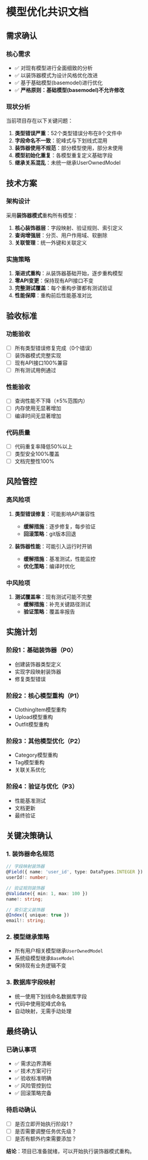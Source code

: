 # 模型优化共识文档

## 需求确认

### 核心需求
- ✅ 对现有模型进行全面细致的分析
- ✅ 以装饰器模式为设计风格优化改进
- ✅ 基于基础模型(basemodel)进行优化
- ✅ **严格原则：基础模型(basemodel)不允许修改**

### 现状分析
当前项目存在以下关键问题：
1. **类型错误严重**：52个类型错误分布在8个文件中
2. **字段命名不一致**：驼峰式与下划线式混用
3. **装饰器使用不规范**：部分模型使用，部分未使用
4. **模型初始化重复**：各模型重复定义基础字段
5. **继承关系混乱**：未统一继承UserOwnedModel

## 技术方案

### 架构设计
采用**装饰器模式**重构所有模型：
1. **核心装饰器层**：字段映射、验证规则、索引定义
2. **查询增强层**：分页、用户作用域、软删除
3. **关联管理**：统一外键和关联定义

### 实施策略
1. **渐进式重构**：从装饰器基础开始，逐步重构模型
2. **零API变更**：保持现有API接口不变
3. **完整测试覆盖**：每个重构步骤都有测试验证
4. **性能保障**：重构前后性能基准对比

## 验收标准

### 功能验收
- [ ] 所有类型错误修复完成（0个错误）
- [ ] 装饰器模式完整实现
- [ ] 现有API接口100%兼容
- [ ] 所有测试用例通过

### 性能验收
- [ ] 查询性能不下降（±5%范围内）
- [ ] 内存使用无显著增加
- [ ] 编译时间无显著增加

### 代码质量
- [ ] 代码重复率降低50%以上
- [ ] 类型安全100%覆盖
- [ ] 文档完整性100%

## 风险管控

### 高风险项
1. **类型错误修复**：可能影响API兼容性
   - **缓解措施**：逐步修复，每步验证
   - **回滚策略**：git版本回退

2. **装饰器性能**：可能引入运行时开销
   - **缓解措施**：基准测试，性能监控
   - **优化策略**：编译时优化

### 中风险项
1. **测试覆盖率**：现有测试可能不完整
   - **缓解措施**：补充关键路径测试
   - **验证策略**：覆盖率报告

## 实施计划

### 阶段1：基础装饰器（P0）
- 创建装饰器类型定义
- 实现字段映射装饰器
- 修复类型错误

### 阶段2：核心模型重构（P1）
- ClothingItem模型重构
- Upload模型重构
- Outfit模型重构

### 阶段3：其他模型优化（P2）
- Category模型重构
- Tag模型重构
- 关联关系优化

### 阶段4：验证与优化（P3）
- 性能基准测试
- 文档更新
- 最终验证

## 关键决策确认

### 1. 装饰器命名规范
```typescript
// 字段映射装饰器
@Field({ name: 'user_id', type: DataTypes.INTEGER })
userId!: number;

// 验证规则装饰器
@Validate({ min: 1, max: 100 })
name!: string;

// 索引定义装饰器
@Index({ unique: true })
email!: string;
```

### 2. 模型继承策略
- 所有用户相关模型继承`UserOwnedModel`
- 系统级模型继承`BaseModel`
- 保持现有业务逻辑不变

### 3. 数据库字段映射
- 统一使用下划线命名数据库字段
- 代码中使用驼峰式命名
- 自动映射，无需手动处理

## 最终确认

### 已确认事项
- ✅ 需求边界清晰
- ✅ 技术方案可行
- ✅ 验收标准明确
- ✅ 风险管控到位
- ✅ 回滚策略完备

### 待启动确认
- [ ] 是否立即开始执行阶段1？
- [ ] 是否需要调整任务优先级？
- [ ] 是否有额外约束需要添加？

**结论**：项目已准备就绪，可以开始执行装饰器模式重构。